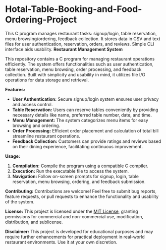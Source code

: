 # Hotal-Table-Booking-and-Food-Ordering-Project
This C program manages restaurant tasks: signup/login, table reservation, menu browsing/ordering, feedback collection. It stores data in CSV and text files for user authentication, reservation, orders, and reviews. Simple CLI interface aids usability.
**Restaurant Management System**

This repository contains a C program for managing restaurant operations efficiently. The system offers functionalities such as user authentication, table reservation, menu browsing, order processing, and feedback collection. Built with simplicity and usability in mind, it utilizes file I/O operations for data storage and retrieval.

**Features:**
- **User Authentication:** Secure signup/login system ensures user privacy and access control.
- **Table Reservation:** Users can reserve tables conveniently by providing necessary details like name, preferred table number, date, and time.
- **Menu Management:** The system categorizes menu items for easy browsing and ordering.
- **Order Processing:** Efficient order placement and calculation of total bill streamline restaurant operations.
- **Feedback Collection:** Customers can provide ratings and reviews based on their dining experience, facilitating continuous improvement.

**Usage:**
1. **Compilation:** Compile the program using a compatible C compiler.
2. **Execution:** Run the executable file to access the system.
3. **Navigation:** Follow on-screen prompts for signup, login, table reservation, menu browsing, ordering, and feedback submission.

**Contributing:**
Contributions are welcome! Feel free to submit bug reports, feature requests, or pull requests to enhance the functionality and usability of the system.

**License:**
This project is licensed under the [MIT License](LICENSE), granting permissions for commercial and non-commercial use, modification, distribution, and sublicense.

**Disclaimer:**
This project is developed for educational purposes and may require further enhancements for practical deployment in real-world restaurant environments. Use it at your own discretion.
